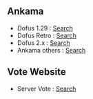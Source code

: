 ## Ankama
- Dofus 1.29 : [Search](https://github.com/orgs/emulafork/repositories?q=D1&type=all&language=&sort=)
- Dofus Retro : [Search](https://github.com/orgs/emulafork/repositories?q=DRetro&type=all&language=&sort=)
- Dofus 2.x : [Search](https://github.com/orgs/emulafork/repositories?q=Dofus&type=all&language=&sort=)
- Ankama others : [Search](https://github.com/orgs/emulafork/repositories?q=Ankama&type=all&language=&sort=)

## Vote Website
- Server Vote : [Search](https://github.com/orgs/emulafork/repositories?q=SV&type=all&language=&sort=)
